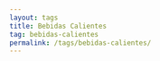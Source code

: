 ```yaml
---
layout: tags
title: Bebidas Calientes
tag: bebidas-calientes
permalink: /tags/bebidas-calientes/
---
```

